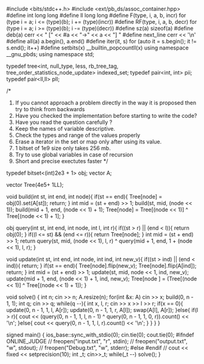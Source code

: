 #include <bits/stdc++.h>
#include <ext/pb_ds/assoc_container.hpp>
#define int long long
#define ll long long
#define F(type, i, a, b, incr) for (type i = a; i <= (type)(b); i += (type)(incr))
#define RF(type, i, a, b, decr) for (type i = a; i >= (type)(b); i -= (type)(decr))
#define sz(a) sizeof(a)
#define deb(a) cerr << " [" << #a << "->" << a << "] "
#define next_line cerr << '\n'
#define all(a) a.begin(), a.end()
#define iter(it, s) for (auto it = s.begin(); it != s.end(); it++)
#define setbits(x) __builtin_popcountll(x)
using namespace __gnu_pbds;
using namespace std;

typedef tree<int, null_type, less<int>, rb_tree_tag, tree_order_statistics_node_update> indexed_set;
typedef pair<int, int> pii;
typedef pair<ll,ll> pll;

/*
1. If you cannot approach a problem
directly in the way it is proposed 
then try to think from backwards
2. Have you checked the implementation 
before starting to write the code?
3. Have you read the question carefully ?
4. Keep the names of variable descriptive.
5. Check the types and range of the values properly
6. Erase a iterator in the set or map only after using its value.
7. 1 bitset of 1e9 size only takes 256 mb.
8. Try to use global variables in case of recursion
9. Short and precise exectutes faster
*/


typedef bitset<(int)2e3 + 1> obj;
vector<int> A;

vector<obj> Tree(4e5+ 1LL);

void build(int st, int end, int node){
    if(st == end){
        Tree[node] = obj(0).set(A[st]);
        return;
    }
    int mid = (st + end) >> 1;
    build(st, mid, (node << 1));
    build(mid + 1, end, (node << 1) + 1);
    Tree[node] = Tree[(node << 1)] ^ Tree[(node << 1) + 1];
}


obj query(int st, int end, int node, int l, int r){
    if((st > r) || (end < l)){
        return obj(0);
    }
    if((l <= st) && (end <= r)){
        return Tree[node];
    }
    int mid = (st + end) >> 1;
    return query(st, mid, (node << 1), l, r) ^ query(mid + 1, end, 1 + (node << 1), l, r);
}

void update(int st, int end, int node, int ind, int new_v){
    if((st > ind) || (end < ind)){
        return;
    }
    if(st == end){
        Tree[node].flip(new_v);
        Tree[node].flip(A[ind]);
        return;
    }
    int mid = (st + end) >> 1;
    update(st, mid, node << 1, ind, new_v);
    update(mid + 1, end, (node << 1) + 1, ind, new_v);
    Tree[node ] = (Tree[(node << 1)] ^ Tree[(node << 1) + 1]); 
}

void solve()
{
    int n;
    cin >> n;
    A.resize(n);
    for(int &x: A)
        cin >> x;
    build(0, n - 1, 1);
    int q;
    cin >> q;
    while(q --){
        int x, l, r;
        cin >> x >> l >> r;
        if(x == 0){
            update(0, n - 1, 1, l, A[r]);
            update(0, n - 1, 1, r, A[l]);
            swap(A[l], A[r]);
        }else{
            if(l > r){
                cout << (query(0, n - 1, 1, l, n - 1) ^ query(0, n - 1, 1, 0, r)).count() << '\n';
            }else{
                cout << query(0, n - 1, 1, l, r).count() << '\n';
            }
        }
    }
}

signed main()
{
    ios_base::sync_with_stdio(0);
    cin.tie(0);
    cout.tie(0);
    #ifndef ONLINE_JUDGE
        // freopen("input.txt", "r", stdin);
        // freopen("output.txt", "w", stdout);
        // freopen("Debug.txt", "w", stderr);
    #else
    #endif
    // cout << fixed << setprecision(10);
    int _t;
    cin>>_t;
    while(_t --)
        solve();
}
